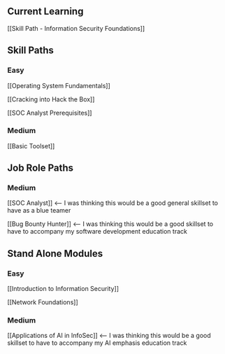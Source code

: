 ## Current Learning

[[Skill Path - Information Security Foundations]]

## Skill Paths

### Easy

[[Operating System Fundamentals]]

[[Cracking into Hack the Box]] 

[[SOC Analyst Prerequisites]] 

### Medium

[[Basic Toolset]]

## Job Role Paths
### Medium

[[SOC Analyst]] <-- I was thinking this would be a good general skillset to have as a blue teamer

[[Bug Bounty Hunter]] <-- I was thinking this would be a good skillset to have to accompany my software development education track

## Stand Alone Modules

### Easy

[[Introduction to Information Security]]

[[Network Foundations]]

### Medium

[[Applications of AI in InfoSec]] <-- I was thinking this would be a good skillset to have to accompany my AI emphasis education track